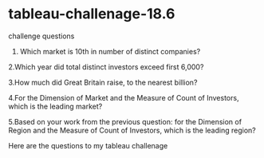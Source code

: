 # tableau-challenage-18.6
challenge questions 

1. Which market is 10th in number of distinct companies?

2.Which year did total distinct investors exceed first 6,000?

3.How much did Great Britain raise, to the nearest billion?

4.For the Dimension of Market and the Measure of Count of Investors, which is the leading market?

5.Based on your work from the previous question: for the Dimension of Region and the Measure of Count of Investors, which is the leading region?

Here are the questions to my tableau challenage

